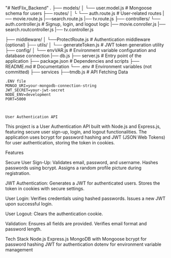 "# NetFlix_Backend" 
.
├── models/
│   └── user.model.js         # Mongoose schema for users
├── routes/
│   └
    └── auth.route.js         # User-related routes
    |── movie.route.js
    |──search.route.js
    |── tv.route.js
├── controllers/
   └── auth.controller.js    # Signup, login, and logout logic
    |──  movie.conroller.js
    |──  search.routcontroller.js
    |──  tv.controller.js
    
├── middleware/
│   └──ProtectRoute.js    # Authentication middleware (optional)
├── utils/
│   └── generateToken.js      # JWT token generation utility
├── config/
│   └── envVAR.js             # Environment variable configuration and database connection 
    |── db.js 
├── server.js                  # Entry point of the application
├── package.json              # Dependencies and scripts
├── README.md                 # Documentation
└── .env                      # Environment variables (not committed)
├── services
    ├──tmdb.js                # API Fetching Data


    .ENV file
    MONGO_URI=your-mongodb-connection-string
    JWT_SECRET=your-jwt-secret
    NODE_ENV=development
    PORT=5000



    User Authentication API
This project is a User Authentication API built with Node.js and Express.js, featuring secure user sign-up, login, and logout functionalities. The application uses bcrypt for password hashing and JWT (JSON Web Tokens) for user authentication, storing the token in cookies.

Features

Secure User Sign-Up:
Validates email, password, and username.
Hashes passwords using bcrypt.
Assigns a random profile picture during registration.

JWT Authentication:
Generates a JWT for authenticated users.
Stores the token in cookies with secure settings.

User Login:
Verifies credentials using hashed passwords.
Issues a new JWT upon successful login.

User Logout:
Clears the authentication cookie.

Validation:
Ensures all fields are provided.
Verifies email format and password length.


Tech Stack
Node.js
Express.js
MongoDB with Mongoose
bcrypt for password hashing
JWT for authentication
dotenv for environment variable management


